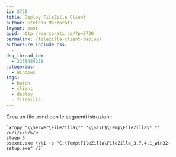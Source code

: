 ```yaml
---
id: 2730
title: Deploy FileZilla Client
author: Stefano Marzorati
layout: post
guid: http://marzorati.co/?p=2730
permalink: /filezilla-client-deploy/
authorsure_include_css:
  - 
dsq_thread_id:
  - 2255484288
categories:
  - Windows
tags:
  - batch
  - client
  - deploy
  - filezilla
---
```

Crea un file .cmd con le seguenti istruzioni:

	`xcopy "\\Server\FileZilla\*" "\\%1\C$\Temp\FileZilla\*.*" /r/i/c/h/k/e   
	sleep 3   
	psexec.exe \\%1 -s "C:\Temp\FileZilla\FileZilla_3.7.4.1_win32-setup.exe" /S`